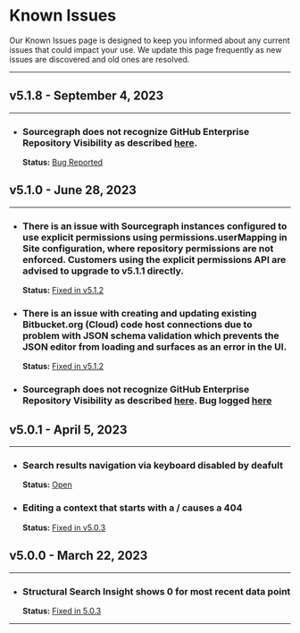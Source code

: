 # Known Issues

Our Known Issues page is designed to keep you informed about any current issues that could impact your use. We update this page frequently as new issues are discovered and old ones are resolved.

---

## v5.1.8 - September 4, 2023

---

- ### Sourcegraph does not recognize GitHub Enterprise Repository Visibility as described [here](https://docs.github.com/en/enterprise-server@3.10/repositories/creating-and-managing-repositories/about-repositories#about-repository-visibility).
    **Status:** [Bug Reported](https://github.com/sourcegraph/sourcegraph/pull/54419)

## v5.1.0 - June 28, 2023

---

- ### There is an issue with Sourcegraph instances configured to use explicit permissions using permissions.userMapping in Site configuration, where repository permissions are not enforced. Customers using the explicit permissions API are advised to upgrade to v5.1.1 directly.
    **Status:** [Fixed in v5.1.2](https://github.com/sourcegraph/sourcegraph/pull/54419)

- ### There is an issue with creating and updating existing Bitbucket.org (Cloud) code host connections due to problem with JSON schema validation which prevents the JSON editor from loading and surfaces as an error in the UI.
    **Status:** [Fixed in v5.1.2](https://github.com/sourcegraph/sourcegraph/pull/54496)

- ### Sourcegraph does not recognize GitHub Enterprise Repository Visibility as described [here](https://docs.github.com/en/enterprise-server@3.10/repositories/creating-and-managing-repositories/about-repositories#about-repository-visibility). Bug logged [here](https://github.com/sourcegraph/sourcegraph/issues/56648) 

## v5.0.1 - April 5, 2023

---

- ### Search results navigation via keyboard disabled by deafult

    **Status:** [Open](https://github.com/sourcegraph/sourcegraph/issues/51340)

- ### Editing a context that starts with a / causes a 404
    **Status:** [Fixed in v5.0.3](https://github.com/sourcegraph/sourcegraph/pull/51196)

## v5.0.0 - March 22, 2023

---

- ### Structural Search Insight shows 0 for most recent data point

    **Status:** [Fixed in 5.0.3](https://github.com/sourcegraph/sourcegraph/issues/50506)


---
